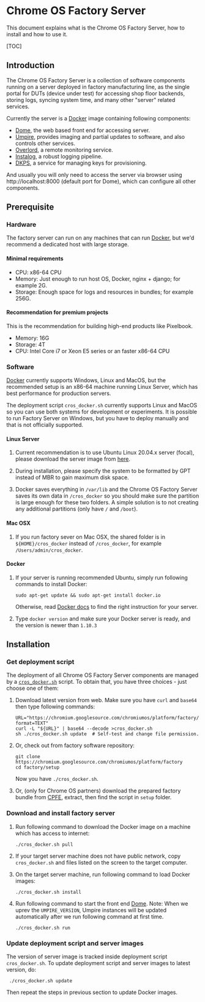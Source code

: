 # Chrome OS Factory Server

This document explains what is the Chrome OS Factory Server, how to install
and how to use it.

[TOC]

## Introduction

The Chrome OS Factory Server is a collection of software components running on a
server deployed in factory manufacturing line, as the single portal for DUTs
(device under test) for accessing shop floor backends, storing logs, syncing
system time, and many other "server" related services.

Currently the server is a [Docker](https://www.docker.com/) image containing
following components:

- [Dome](../py/dome/README.md), the web based front end for accessing server.
- [Umpire](../py/umpire/README.md), provides imaging and partial updates to
    software, and also controls other services.
- [Overlord](../go/src/overlord/README.md), a remote monitoring service.
- [Instalog](../py/instalog), a robust logging pipeline.
- [DKPS](../py/dkps), a service for managing keys for provisioning.

And usually you will only need to access the server via browser using
http://localhost:8000 (default port for Dome), which can configure all other
components.

## Prerequisite

### Hardware

The factory server can run on any machines that can run
[Docker](http://docker.io), but we'd recommend a dedicated host with large
storage.

#### Minimal requirements

- CPU: x86-64 CPU
- Memory: Just enough to run host OS, Docker, nginx + django; for example 2G.
- Storage: Enough space for logs and resources in bundles; for example 256G.

#### Recommendation for premium projects

This is the recommendation for building high-end products like Pixelbook.

- Memory: 16G
- Storage: 4T
- CPU: Intel Core i7 or Xeon E5 series or an faster x86-64 CPU

### Software

[Docker](http://docker.io) currently supports Windows, Linux and MacOS, but the
recommended setup is an x86-64 machine running Linux Server, which has best
performance for production servers.

The deployment script `cros_docker.sh` currently supports Linux and MacOS so you
can use both systems for development or experiments. It is possible to run
Factory Server on Windows, but you have to deploy manually and that is not
officially supported.

#### Linux Server

1. Current recommendation is to use Ubuntu Linux 20.04.x server (focal), please
   download the server image from [here](https://releases.ubuntu.com/20.04/).

2. During installation, please specify the system to be formatted by GPT instead
   of MBR to gain maximum disk space.

3.  Docker saves everything in `/var/lib` and the Chrome OS Factory Server saves
    its own data in `/cros_docker` so you should make sure the partition is
    large enough for these two folders. A simple solution is to not creating
    any additional partitions (only have `/` and `/boot`).

#### Mac OSX

1. If you run factory sever on Mac OSX, the shared folder is in
   `${HOME}/cros_docker` instead of `/cros_docker`, for example
   `/Users/admin/cros_docker`.

#### Docker

1. If your server is running recommended Ubuntu, simply run following commands
   to install Docker:

       sudo apt-get update && sudo apt-get install docker.io

   Otherwise, read [Docker docs](https://docs.docker.com/engine/installation/)
   to find the right instruction for your server.

2. Type `docker version` and make sure your Docker server is ready, and the
   version is newer than `1.10.3`

## Installation

### Get deployment script

The deployment of all Chrome OS Factory Server components are managed by a
[`cros_docker.sh`](./cros_docker.sh) script.  To obtain that, you have three
choices - just choose one of them:

1. Download latest version from web. Make sure you have `curl` and `base64`
   then type following commands:

       URL="https://chromium.googlesource.com/chromiumos/platform/factory/+/main/setup/cros_docker.sh?format=TEXT"
       curl -L "${URL}" | base64 --decode >cros_docker.sh
       sh ./cros_docker.sh update  # Self-test and change file permission.

2. Or, check out from factory software repository:

       git clone https://chromium.googlesource.com/chromiumos/platform/factory
       cd factory/setup

   Now you have `./cros_docker.sh`.

3. Or, (only for Chrome OS partners) download the prepared factory bundle from
    [CPFE](https://www.google.com/chromeos/partner/fe/#home), extract, then
    find the script in `setup` folder.

### Download and install factory server

1. Run following command to download the Docker image on a machine which
   has access to internet:

       ./cros_docker.sh pull

2. If your target server machine does not have public network, copy
    `cros_docker.sh` and files listed on the screen to the target computer.
3. On the target server machine, run following command to load Docker images:

       ./cros_docker.sh install

4. Run following command to start the front end [Dome](../py/dome/README.md).
   Note: When we uprev the `UMPIRE_VERSION`, Umpire instances will be updated
   automatically after we run following command at first time.

       ./cros_docker.sh run

### Update deployment script and server images

The version of server image is tracked inside deployment script
`cros_docker.sh`. To update deployment script and server images to latest
version, do:

     ./cros_docker.sh update

Then repeat the steps in previous section to update Docker images.
